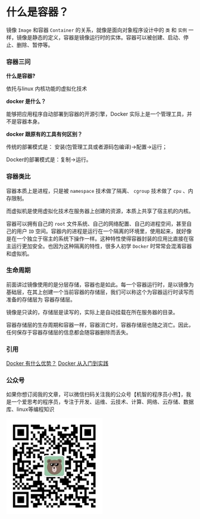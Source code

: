 # 什么是容器？

镜像 `Image` 和容器 `Container` 的关系，就像是面向对象程序设计中的 `类` 和 `实例` 一样，镜像是静态的定义，容器是镜像运行时的实体。容器可以被创建、启动、停止、删除、暂停等。

### 容器三问

**什么是容器?**

依托与linux 内核功能的虚拟化技术

**docker 是什么？**

能够把应用程序自动部署到容器的开源引擎，Docker 实际上是一个管理工具，并不是容器本身。

**docker 跟原有的工具有何区别？**

传统的部署模式是：
安装(包管理工具或者源码包编译)->配置->运行；

Docker的部署模式是：复制->运行。

### 容器类比

容器本质上是进程，只是被 `namespace` 技术做了隔离、 `cgroup` 技术做了 `cpu` 、内存限制。

而虚拟机是使用虚拟化技术在服务器上创建的资源，本质上共享了宿主机的内核。

容器可以拥有自己的 `root` 文件系统、自己的网络配置、自己的进程空间，甚至自己的用户 `ID` 空间。容器内的进程是运行在一个隔离的环境里，使用起来，就好像是在一个独立于宿主的系统下操作一样。这种特性使得容器封装的应用比直接在宿主运行更加安全。也因为这种隔离的特性，很多人初学 `Docker` 时常常会混淆容器和虚拟机。

### 生命周期

前面讲过镜像使用的是分层存储，容器也是如此。每一个容器运行时，是以镜像为基础层，在其上创建一个当前容器的存储层，我们可以称这个为容器运行时读写而准备的存储层为 容器存储层。

镜像是只读的，存储层是读写的，实际上是自动挂载在所在服务器的目录。

容器存储层的生存周期和容器一样，容器消亡时，容器存储层也随之消亡。因此，任何保存于容器存储层的信息都会随容器删除而丢失。

### 引用

[Docker 有什么优势？](https://blog.csdn.net/xiangxizhishi/article/details/79441391)
[Docker 从入门到实践](https://yeasy.gitbook.io/docker_practice/basic_concept/container)


### 公众号

如果你想订阅我的文章，可以微信扫码关注我的公众号【机智的程序员小熊】，我是一个爱思考的程序员，专注于开发、运维、云技术、计算、网络、云存储、数据库、linux等编程知识

![](./images/gzh.jpg)